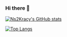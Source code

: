 ### Hi there 👋

[![Ns2Kracy's GitHub stats](https://github-readme-stats.vercel.app/api?username=Ns2Kracy&theme=tokyonight&show_icons=true)](https://github.com/anuraghazra/github-readme-stats)

[![Top Langs](https://github-readme-stats.vercel.app/api/top-langs/?username=Ns2Kracy&layout=compact&theme=tokyonight&show_icons=true)](https://github.com/anuraghazra/github-readme-stats)
